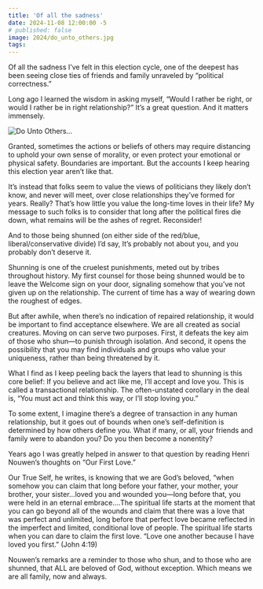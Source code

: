 ```yaml
---
title: 'Of all the sadness'
date: 2024-11-08 12:00:00 -5
# published: false
image: 2024/do_unto_others.jpg
tags:
---
```

Of all the sadness I’ve felt in this election cycle, one of the deepest has
been seeing close ties of friends and family unraveled by “political
correctness.”

Long ago I learned the wisdom in asking myself, “Would I rather be right, or
would I rather be in right relationship?” It’s a great question. And it matters
immensely.

<!-- excerpt -->
<img src="{{image}}" alt="Do Unto Others...">

Granted, sometimes the actions or beliefs of others may require distancing to
uphold your own sense of morality, or even protect your emotional or physical
safety. Boundaries are important. But the accounts I keep hearing this election
year aren’t like that.  

It’s instead that folks seem to value the views of politicians they likely
don’t know, and never will meet, over close relationships they’ve formed for
years. Really? That’s how little you value the long-time loves in their life?
My message to such folks is to consider that long after the political fires die
down, what remains will be the ashes of regret. Reconsider! 

And to those being shunned (on either side of the red/blue,
liberal/conservative divide) I’d say, It’s probably not about you, and you
probably don’t deserve it.

Shunning is one of the cruelest punishments, meted out by tribes throughout
history. My first counsel for those being shunned would be to leave the Welcome
sign on your door, signaling somehow that you’ve not given up on the
relationship. The current of time has a way of wearing down the roughest of
edges. 

But after awhile, when there’s no indication of repaired relationship, it would
be important to find acceptance elsewhere. We are all created as social
creatures. Moving on can serve two purposes. First, it defeats the key aim of
those who shun—to punish through isolation. And second, it opens the
possibility that you may find individuals and groups who value your uniqueness,
rather than being threatened by it. 

What I find as I keep peeling back the layers that lead to shunning is this
core belief: If you believe and act like me, I’ll accept and love you. This is
called a transactional relationship. The often-unstated corollary in the deal
is, “You must act and think this way, or I’ll stop loving you.” 

To some extent, I imagine there’s a degree of transaction in any human
relationship, but it goes out of bounds when one’s self-definition is
determined by how others define you. What if many, or all, your friends and
family were to abandon you? Do you then become a nonentity? 

Years ago I was greatly helped in answer to that question by reading Henri
Nouwen’s thoughts on “Our First Love.” 

Our True Self, he writes, is knowing that we are God’s beloved, “when somehow
you can claim that long before your father, your mother, your brother, your
sister…loved you and wounded you—long before that, you were held in an eternal
embrace.…The spiritual life starts at the moment that you can go beyond all of
the wounds and claim that there was a love that was perfect and unlimited, long
before that perfect love became reflected in the imperfect and limited,
conditional love of people. The spiritual life starts when you can dare to
claim the first love. “Love one another because I have loved you first.”  (John
4:19)

Nouwen’s remarks are a reminder to those who shun, and to those who are
shunned, that ALL are beloved of God, without exception. Which means we are all
family, now and always.

